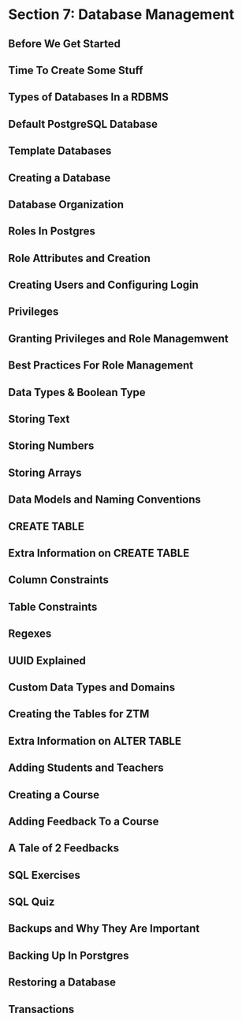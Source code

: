 # Section 7: Database Management 

## Before We Get Started 

## Time To Create Some Stuff 

## Types of Databases In a RDBMS 

## Default PostgreSQL Database 

## Template Databases 

## Creating a Database 

## Database Organization 

## Roles In Postgres 

## Role Attributes and Creation 

## Creating Users and Configuring Login 

## Privileges 

## Granting Privileges and Role Managemwent 

## Best Practices For Role Management 

## Data Types & Boolean Type 

## Storing Text 

## Storing Numbers 

## Storing Arrays 

## Data Models and Naming Conventions 

## CREATE TABLE 

## Extra Information on CREATE TABLE 

## Column Constraints 

## Table Constraints 

## Regexes 

## UUID Explained 

## Custom Data Types and Domains 

## Creating the Tables for ZTM 

## Extra Information on ALTER TABLE 

## Adding Students and Teachers 

## Creating a Course 

## Adding Feedback To a Course 

## A Tale of 2 Feedbacks 

## SQL Exercises 

## SQL Quiz 

## Backups and Why They Are Important 

## Backing Up In Porstgres 

## Restoring a Database 

## Transactions 
